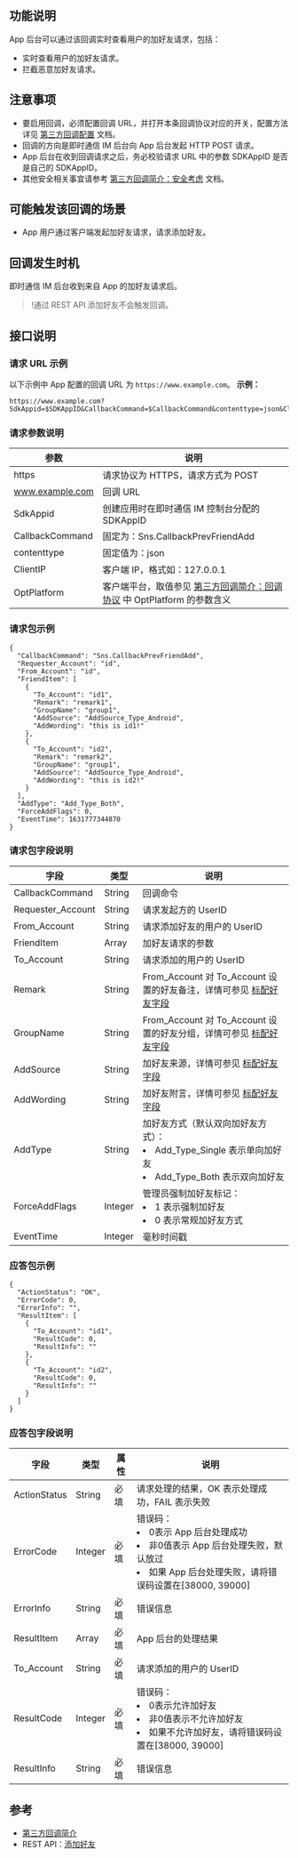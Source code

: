 ## 功能说明

App 后台可以通过该回调实时查看用户的加好友请求，包括：

-  实时查看用户的加好友请求。
-  拦截恶意加好友请求。



## 注意事项

- 要启用回调，必须配置回调 URL，并打开本条回调协议对应的开关，配置方法详见 [第三方回调配置](https://cloud.tencent.com/document/product/269/32431) 文档。
- 回调的方向是即时通信 IM 后台向 App 后台发起 HTTP POST 请求。
- App 后台在收到回调请求之后，务必校验请求 URL 中的参数 SDKAppID 是否是自己的 SDKAppID。
- 其他安全相关事宜请参考 [第三方回调简介：安全考虑](https://cloud.tencent.com/document/product/269/1522#.E5.AE.89.E5.85.A8.E8.80.83.E8.99.91) 文档。

## 可能触发该回调的场景

- App 用户通过客户端发起加好友请求，请求添加好友。

## 回调发生时机

即时通信 IM 后台收到来自 App 的加好友请求后。

>!通过 REST API 添加好友不会触发回调。

## 接口说明
### 请求 URL 示例

以下示例中 App 配置的回调 URL 为 `https://www.example.com`。
**示例：**

```
https://www.example.com?SdkAppid=$SDKAppID&CallbackCommand=$CallbackCommand&contenttype=json&ClientIP=$ClientIP&OptPlatform=$OptPlatform
```

### 请求参数说明

| 参数 | 说明 |
| --- | --- |
| https | 请求协议为 HTTPS，请求方式为 POST |
| www.example.com | 回调 URL |
| SdkAppid | 创建应用时在即时通信 IM 控制台分配的 SDKAppID |
| CallbackCommand | 固定为：Sns.CallbackPrevFriendAdd |
| contenttype | 固定值为：json |
| ClientIP | 客户端 IP，格式如：127.0.0.1 |
| OptPlatform | 客户端平台，取值参见 [第三方回调简介：回调协议](https://cloud.tencent.com/document/product/269/1522#.E5.9B.9E.E8.B0.83.E5.8D.8F.E8.AE.AE) 中 OptPlatform 的参数含义 |

### 请求包示例

```
{
  "CallbackCommand": "Sns.CallbackPrevFriendAdd",
  "Requester_Account": "id",
  "From_Account": "id",
  "FriendItem": [
    {
      "To_Account": "id1",
      "Remark": "remark1",
      "GroupName": "group1",
      "AddSource": "AddSource_Type_Android",
      "AddWording": "this is id1!"
    },
    {
      "To_Account": "id2",
      "Remark": "remark2",
      "GroupName": "group1",
      "AddSource": "AddSource_Type_Android",
      "AddWording": "this is id2!"
    }
  ],
  "AddType": "Add_Type_Both",
  "ForceAddFlags": 0,
  "EventTime": 1631777344870
}
```

### 请求包字段说明

| 字段              | 类型    | 说明                                                         |
| --- | --- | --- |
| CallbackCommand   | String  | 回调命令                                                     |
| Requester_Account | String  | 请求发起方的 UserID                                          |
| From_Account      | String | 请求添加好友的用户的 UserID |
| FriendItem | Array | 加好友请求的参数 |
| To_Account | String | 请求添加的用户的 UserID |
| Remark | String | From_Account 对 To_Account 设置的好友备注，详情可参见 [标配好友字段](https://cloud.tencent.com/document/product/269/1501#.E6.A0.87.E9.85.8D.E5.A5.BD.E5.8F.8B.E5.AD.97.E6.AE.B5) |
| GroupName | String | From_Account 对 To_Account 设置的好友分组，详情可参见 [标配好友字段](https://cloud.tencent.com/document/product/269/1501#.E6.A0.87.E9.85.8D.E5.A5.BD.E5.8F.8B.E5.AD.97.E6.AE.B5) |
| AddSource | String | 加好友来源，详情可参见 [标配好友字段](https://cloud.tencent.com/document/product/269/1501#.E6.A0.87.E9.85.8D.E5.A5.BD.E5.8F.8B.E5.AD.97.E6.AE.B5) |
| AddWording | String | 加好友附言，详情可参见 [标配好友字段](https://cloud.tencent.com/document/product/269/1501#.E6.A0.87.E9.85.8D.E5.A5.BD.E5.8F.8B.E5.AD.97.E6.AE.B5) |
| AddType | String | 加好友方式（默认双向加好友方式）：<br/><li>Add_Type_Single 表示单向加好友<br/><li>Add_Type_Both 表示双向加好友 |
| ForceAddFlags | Integer | 管理员强制加好友标记：<br/><li>1 表示强制加好友<br/><li>0 表示常规加好友方式 |
| EventTime | Integer | 毫秒时间戳 |

### 应答包示例

```
{
  "ActionStatus": "OK",
  "ErrorCode": 0,
  "ErrorInfo": "",
  "ResultItem": [
    {
      "To_Account": "id1",
      "ResultCode": 0,
      "ResultInfo": ""
    },
    {
      "To_Account": "id2",
      "ResultCode": 0,
      "ResultInfo": ""
    }
  ]
}
```

### 应答包字段说明

| 字段 | 类型 | 属性 | 说明 |
| --- | --- | --- | --- |
| ActionStatus | String | 必填 | 请求处理的结果，OK 表示处理成功，FAIL 表示失败 |
| ErrorCode | Integer | 必填 | 错误码：<br/><li>0表示 App 后台处理成功<br/><li>非0值表示 App 后台处理失败，默认放过<br/><li>如果 App 后台处理失败，请将错误码设置在[38000, 39000] |
| ErrorInfo | String | 必填 | 错误信息 |
| ResultItem | Array | 必填 | App 后台的处理结果 |
| To_Account | String | 必填 | 请求添加的用户的 UserID |
| ResultCode | Integer | 必填 | 错误码：<br/><li>0表示允许加好友<br/><li>非0值表示不允许加好友<br/><li>如果不允许加好友，请将错误码设置在[38000, 39000] |
| ResultInfo | String | 必填 | 错误信息 |

## 参考

- [第三方回调简介](https://cloud.tencent.com/document/product/269/1522)
- REST API：[添加好友](https://cloud.tencent.com/document/product/269/1643)

